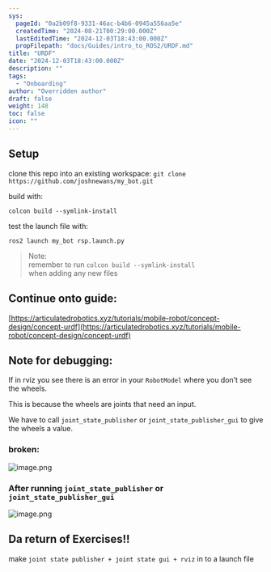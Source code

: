 ```yaml
---
sys:
  pageId: "0a2b09f8-9331-46ac-b4b6-0945a556aa5e"
  createdTime: "2024-08-21T00:29:00.000Z"
  lastEditedTime: "2024-12-03T18:43:00.000Z"
  propFilepath: "docs/Guides/intro_to_ROS2/URDF.md"
title: "URDF"
date: "2024-12-03T18:43:00.000Z"
description: ""
tags:
  - "Onboarding"
author: "Overridden author"
draft: false
weight: 148
toc: false
icon: ""
---
```


## Setup

clone this repo into an existing workspace:
`git clone https://github.com/joshnewans/my_bot.git`

build with:

`colcon build --symlink-install`

test the launch file with:

`ros2 launch my_bot rsp.launch.py`

> Note:  
> remember to run `colcon build --symlink-install`  
> when adding any new files

## Continue onto guide:

[https://articulatedrobotics.xyz/tutorials/mobile-robot/concept-design/concept-urdf](https://articulatedrobotics.xyz/tutorials/mobile-robot/concept-design/concept-urdf)

## Note for debugging:

If in rviz you see there is an error in your `RobotModel` where you don’t see the wheels.

This is because the wheels are joints that need an input. 

We have to call `joint_state_publisher` or `joint_state_publisher_gui` to give the wheels a value.

### broken:

![image.png](https://prod-files-secure.s3.us-west-2.amazonaws.com/d518164a-d88e-44d1-a4ee-3adb3bd8bce0/96a1d089-1f17-4dbf-8563-f2aef56a4d37/image.png?X-Amz-Algorithm=AWS4-HMAC-SHA256&X-Amz-Content-Sha256=UNSIGNED-PAYLOAD&X-Amz-Credential=ASIAZI2LB4662OGVH4TF%2F20250504%2Fus-west-2%2Fs3%2Faws4_request&X-Amz-Date=20250504T170409Z&X-Amz-Expires=3600&X-Amz-Security-Token=IQoJb3JpZ2luX2VjEHEaCXVzLXdlc3QtMiJGMEQCIDTlzwEY%2FUa02kOIZ%2BXNznV%2BItr7HcV0S%2Foba4WN8YV6AiAgMy%2FS0cQwoBLPw41GRSdV07TPPk%2BGLuwy2YtZsbln9yr%2FAwgaEAAaDDYzNzQyMzE4MzgwNSIMZ%2FEcBDnbJw1dEM0LKtwDjHE9Rcl4exa2WP%2BOPY285fxWUSQqG11DTq4V%2FJT%2BmnpsW2nErvxSmuebnsFfj2YbQCNQ86juupomfn0jIFRTQTfV%2BLyuSKaWcIeZ13MFIWUY7n5SBOYv2ZMflidXpER24sqiVx%2F8dylrdjr09%2BBVTyNvkKPTh0jzqS2PUsJtIYyffrPVgJAHe3ILcJCfoUur2ZFFSVWKzktFDtH4Y5eymPH3FE2QUMMR1LbsMiXKxPwU9UoLQxsviFrQ%2BzCe54ke5SjReKHWFtRfy9S07SI5NOhDmWcmoQEl%2BcC8tEwj77ubBdCMO%2Fr%2Fsu7R%2BwbXGmNpIb5RtlgNxkc9hzaqRMC7I8ohsM1LxgKVBd8obvUxqDi0fXFRWaPitePz1rHfo0YsOBO5%2FG24a7uRJjOzLqhrBmdHIJmUWrg5Beng9LccAGdKkCRFn%2B9TgOBIxSyxR%2FpkcV1WwI7FHwRg4OMaV9og0Fr2bT6Jfz9S%2BFIf%2BxoV%2FT8XNFI0GFc94GKa2H5pUA3vyRFlkKvMT8%2BQfVcqa8Mc3zVasJS1QMe5bVTqIWhnlNyV1MfwCmwX5B4r3R3nde8kEnEDtWNgHB%2FmGVPvFbKdA%2Ffr1wJJImgpGdDtb6PJoMe8Ryo%2B7YRaU9gH9agw%2BLrewAY6pgE5x5BzPobaQ9yMfhc1i5LQmYxYxDC3SrRED59vaWKDB8GFoeCDkMzRPVz08CWx9e2iEUYbWg1rTfeGjSiOm6zNBr86Wnv38azAqN2GFcUtg8ZljvksD9q4uJUbM6HSmZl%2Frq6AzLTW5gOZyXthZBVtlGrdesmN4rSKsDCnlNqFr7Bf4ahJzBgCX0pxczZ4dKQm1SvMWApdNeBEABKrKiJBe9T5XUBW&X-Amz-Signature=2393e75eb43009379a76e7fc97e7a45fef249dab0548b3e5e331a74a9bff52e1&X-Amz-SignedHeaders=host&x-id=GetObject)

### After running `joint_state_publisher` or `joint_state_publisher_gui`

![image.png](https://prod-files-secure.s3.us-west-2.amazonaws.com/d518164a-d88e-44d1-a4ee-3adb3bd8bce0/130c99c7-1b0b-4031-9953-844fc3950ff4/image.png?X-Amz-Algorithm=AWS4-HMAC-SHA256&X-Amz-Content-Sha256=UNSIGNED-PAYLOAD&X-Amz-Credential=ASIAZI2LB4662OGVH4TF%2F20250504%2Fus-west-2%2Fs3%2Faws4_request&X-Amz-Date=20250504T170409Z&X-Amz-Expires=3600&X-Amz-Security-Token=IQoJb3JpZ2luX2VjEHEaCXVzLXdlc3QtMiJGMEQCIDTlzwEY%2FUa02kOIZ%2BXNznV%2BItr7HcV0S%2Foba4WN8YV6AiAgMy%2FS0cQwoBLPw41GRSdV07TPPk%2BGLuwy2YtZsbln9yr%2FAwgaEAAaDDYzNzQyMzE4MzgwNSIMZ%2FEcBDnbJw1dEM0LKtwDjHE9Rcl4exa2WP%2BOPY285fxWUSQqG11DTq4V%2FJT%2BmnpsW2nErvxSmuebnsFfj2YbQCNQ86juupomfn0jIFRTQTfV%2BLyuSKaWcIeZ13MFIWUY7n5SBOYv2ZMflidXpER24sqiVx%2F8dylrdjr09%2BBVTyNvkKPTh0jzqS2PUsJtIYyffrPVgJAHe3ILcJCfoUur2ZFFSVWKzktFDtH4Y5eymPH3FE2QUMMR1LbsMiXKxPwU9UoLQxsviFrQ%2BzCe54ke5SjReKHWFtRfy9S07SI5NOhDmWcmoQEl%2BcC8tEwj77ubBdCMO%2Fr%2Fsu7R%2BwbXGmNpIb5RtlgNxkc9hzaqRMC7I8ohsM1LxgKVBd8obvUxqDi0fXFRWaPitePz1rHfo0YsOBO5%2FG24a7uRJjOzLqhrBmdHIJmUWrg5Beng9LccAGdKkCRFn%2B9TgOBIxSyxR%2FpkcV1WwI7FHwRg4OMaV9og0Fr2bT6Jfz9S%2BFIf%2BxoV%2FT8XNFI0GFc94GKa2H5pUA3vyRFlkKvMT8%2BQfVcqa8Mc3zVasJS1QMe5bVTqIWhnlNyV1MfwCmwX5B4r3R3nde8kEnEDtWNgHB%2FmGVPvFbKdA%2Ffr1wJJImgpGdDtb6PJoMe8Ryo%2B7YRaU9gH9agw%2BLrewAY6pgE5x5BzPobaQ9yMfhc1i5LQmYxYxDC3SrRED59vaWKDB8GFoeCDkMzRPVz08CWx9e2iEUYbWg1rTfeGjSiOm6zNBr86Wnv38azAqN2GFcUtg8ZljvksD9q4uJUbM6HSmZl%2Frq6AzLTW5gOZyXthZBVtlGrdesmN4rSKsDCnlNqFr7Bf4ahJzBgCX0pxczZ4dKQm1SvMWApdNeBEABKrKiJBe9T5XUBW&X-Amz-Signature=b48d84e82d29e42cee5de7b5791fc9ac6af5af8f8927c6035fa6fc5f83ee2266&X-Amz-SignedHeaders=host&x-id=GetObject)

## Da return of Exercises!!

make `joint state publisher + joint state gui + rviz` in to a launch file
